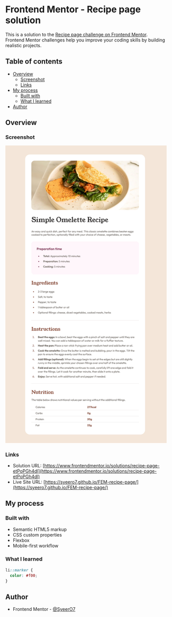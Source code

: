 # Frontend Mentor - Recipe page solution

This is a solution to the [Recipe page challenge on Frontend Mentor](https://www.frontendmentor.io/challenges/recipe-page-KiTsR8QQKm). Frontend Mentor challenges help you improve your coding skills by building realistic projects.

## Table of contents

- [Overview](#overview)
  - [Screenshot](#screenshot)
  - [Links](#links)
- [My process](#my-process)
  - [Built with](#built-with)
  - [What I learned](#what-i-learned)
- [Author](#author)

## Overview

### Screenshot

![](./Screenshot%202024-08-05%20at%2006-11-49%20Frontend%20Mentor%20Recipe%20page.webp)

### Links

- Solution URL: [https://www.frontendmentor.io/solutions/recipe-page-etPoPGh4dl](https://www.frontendmentor.io/solutions/recipe-page-etPoPGh4dl)
- Live Site URL: [https://syeero7.github.io/FEM-recipe-page/](https://syeero7.github.io/FEM-recipe-page/)

## My process

### Built with

- Semantic HTML5 markup
- CSS custom properties
- Flexbox
- Mobile-first workflow

### What I learned

```css
li::marker {
  color: #f00;
}
```

## Author

- Frontend Mentor - [@SyeerO7](https://www.frontendmentor.io/profile/SyeerO7)

